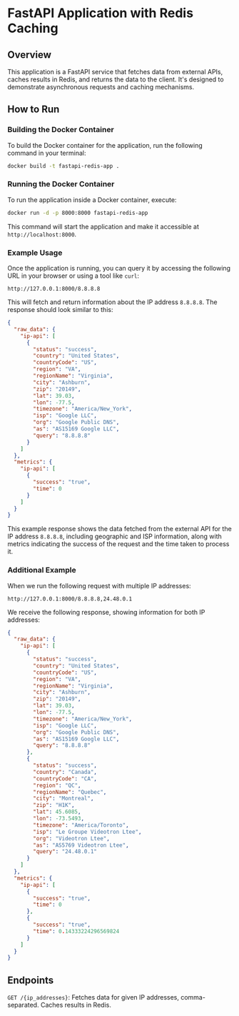 # FastAPI Application with Redis Caching

## Overview

This application is a FastAPI service that fetches data from external APIs, caches results in Redis, and returns the data to the client. It's designed to demonstrate asynchronous requests and caching mechanisms.

## How to Run

### Building the Docker Container

To build the Docker container for the application, run the following command in your terminal:

```bash
docker build -t fastapi-redis-app .
```

### Running the Docker Container

To run the application inside a Docker container, execute:

```bash
docker run -d -p 8000:8000 fastapi-redis-app
```

This command will start the application and make it accessible at `http://localhost:8000`.

### Example Usage

Once the application is running, you can query it by accessing the following URL in your browser or using a tool like `curl`:

```
http://127.0.0.1:8000/8.8.8.8
```

This will fetch and return information about the IP address `8.8.8.8`. The response should look similar to this:

```json
{
  "raw_data": {
    "ip-api": [
      {
        "status": "success",
        "country": "United States",
        "countryCode": "US",
        "region": "VA",
        "regionName": "Virginia",
        "city": "Ashburn",
        "zip": "20149",
        "lat": 39.03,
        "lon": -77.5,
        "timezone": "America/New_York",
        "isp": "Google LLC",
        "org": "Google Public DNS",
        "as": "AS15169 Google LLC",
        "query": "8.8.8.8"
      }
    ]
  },
  "metrics": {
    "ip-api": [
      {
        "success": "true",
        "time": 0
      }
    ]
  }
}
```

This example response shows the data fetched from the external API for the IP address `8.8.8.8`, including geographic and ISP information, along with metrics indicating the success of the request and the time taken to process it.

### Additional Example
When we run the following request with multiple IP addresses:

```
http://127.0.0.1:8000/8.8.8.8,24.48.0.1
```

We receive the following response, showing information for both IP addresses:

```json
{
  "raw_data": {
    "ip-api": [
      {
        "status": "success",
        "country": "United States",
        "countryCode": "US",
        "region": "VA",
        "regionName": "Virginia",
        "city": "Ashburn",
        "zip": "20149",
        "lat": 39.03,
        "lon": -77.5,
        "timezone": "America/New_York",
        "isp": "Google LLC",
        "org": "Google Public DNS",
        "as": "AS15169 Google LLC",
        "query": "8.8.8.8"
      },
      {
        "status": "success",
        "country": "Canada",
        "countryCode": "CA",
        "region": "QC",
        "regionName": "Quebec",
        "city": "Montreal",
        "zip": "H1K",
        "lat": 45.6085,
        "lon": -73.5493,
        "timezone": "America/Toronto",
        "isp": "Le Groupe Videotron Ltee",
        "org": "Videotron Ltee",
        "as": "AS5769 Videotron Ltee",
        "query": "24.48.0.1"
      }
    ]
  },
  "metrics": {
    "ip-api": [
      {
        "success": "true",
        "time": 0
      },
      {
        "success": "true",
        "time": 0.14333224296569824
      }
    ]
  }
}
```

## Endpoints

`GET /{ip_addresses}`: Fetches data for given IP addresses, comma-separated. Caches results in Redis.